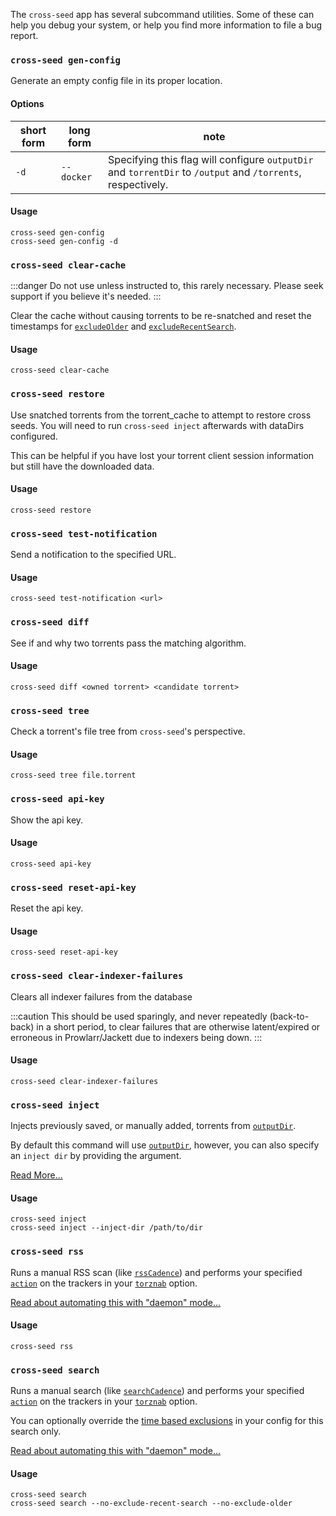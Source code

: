 The `cross-seed` app has several subcommand utilities. Some of these can help
you debug your system, or help you find more information to file a bug report.

### `cross-seed gen-config`

Generate an empty config file in its proper location.

#### Options

| short form | long form  | note                                                                                                         |
| ---------- | ---------- | ------------------------------------------------------------------------------------------------------------ |
| `-d`       | `--docker` | Specifying this flag will configure `outputDir` and `torrentDir` to `/output` and `/torrents`, respectively. |

#### Usage

```shell
cross-seed gen-config
cross-seed gen-config -d
```

### `cross-seed clear-cache`

:::danger
Do not use unless instructed to, this rarely necessary. Please seek support if you believe it's needed.
:::

Clear the cache without causing torrents to be re-snatched and reset the timestamps for [`excludeOlder`](../basics/options.md#excludeolder)
and [`excludeRecentSearch`](../basics/options.md#excluderecentsearch).

#### Usage

```shell
cross-seed clear-cache
```

### `cross-seed restore`

Use snatched torrents from the torrent_cache to attempt to restore cross seeds. You will need to run `cross-seed inject` afterwards with dataDirs configured.

This can be helpful if you have lost your torrent client session information but still have the downloaded data.

#### Usage

```shell
cross-seed restore
```

### `cross-seed test-notification`

Send a notification to the specified URL.

#### Usage

```shell
cross-seed test-notification <url>
```

### `cross-seed diff`

See if and why two torrents pass the matching algorithm.

#### Usage

```shell
cross-seed diff <owned torrent> <candidate torrent>
```

### `cross-seed tree`

Check a torrent's file tree from `cross-seed`'s perspective.

#### Usage

```shell
cross-seed tree file.torrent
```

### `cross-seed api-key`

Show the api key.

#### Usage

```shell
cross-seed api-key
```

### `cross-seed reset-api-key`

Reset the api key.

#### Usage

```shell
cross-seed reset-api-key
```

### `cross-seed clear-indexer-failures`

Clears all indexer failures from the database

:::caution
This should be used sparingly, and never repeatedly (back-to-back) in a short period, to clear failures that are otherwise
latent/expired or erroneous in Prowlarr/Jackett due to indexers being down.
:::

#### Usage

```shell
cross-seed clear-indexer-failures
```

### `cross-seed inject`

Injects previously saved, or manually added, torrents from [`outputDir`](../basics/options.md#outputdir).

By default this command will use [`outputDir`](../basics/options.md#outputdir), however, you can also specify
an `inject dir` by providing the argument.

[Read More...](../tutorials/injection.md#manual-or-scheduled-injection)

#### Usage

```shell
cross-seed inject
cross-seed inject --inject-dir /path/to/dir
```

### `cross-seed rss`

Runs a manual RSS scan (like [`rssCadence`](../basics/options.md#rsscadence)) and performs your specified
[`action`](../basics/options.md#action) on the trackers in your [`torznab`](../basics/options.md#torznab) option.

[Read about automating this with "daemon" mode...](../basics/getting-started.mdx)
#### Usage

```shell
cross-seed rss
```

### `cross-seed search`

Runs a manual search (like [`searchCadence`](../basics/options.md#searchcadence)) and performs your specified [`action`](../basics/options.md#action) on the trackers in your [`torznab`](../basics/options.md#torznab) option.

You can optionally override the [time based exclusions](../v6-migration.md#stricter-configjs-validation) in your config for this search only.

[Read about automating this with "daemon" mode...](../basics/getting-started.mdx)

#### Usage

```shell
cross-seed search
cross-seed search --no-exclude-recent-search --no-exclude-older
```